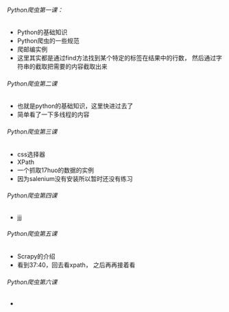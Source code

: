 
###### Python爬虫第一课：
* Python的基础知识
* Python爬虫的一些规范
* 爬邮编实例
* 这里其实都是通过find方法找到某个特定的标签在结果中的行数， 然后通过字符串的截取把需要的内容截取出来

###### Python爬虫第二课
* 也就是python的基础知识，这里快进过去了
* 简单看了一下多线程的内容

###### Python爬虫第三课
* css选择器
* XPath
* 一个抓取17huo的数据的实例
* 因为salenium没有安装所以暂时还没有练习

###### Python爬虫第四课
* jjj


###### Python爬虫第五课
* Scrapy的介绍
* 看到37:40，回去看xpath， 之后再再接着看



###### Python爬虫第六课
 *








